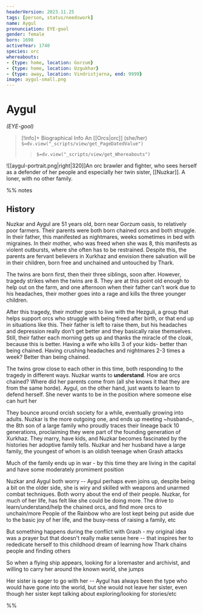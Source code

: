```yaml
---
headerVersion: 2023.11.25
tags: [person, status/needswork]
name: Aygul
pronunciation: EYE-gool
gender: female
born: 1698
activeYear: 1740
species: orc
whereabouts: 
- {type: home, location: Gorzum}
- {type: home, location: Uzgukhar}
- {type: away, location: Vindristjarna, end: 9999}
image: aygul-small.png
---
```

# Aygul
*(EYE-gool)*
>[!info]+ Biographical Info
> An [[Orcs|orc]] (she/her)
> `$=dv.view("_scripts/view/get_PageDatedValue")`
>> `$=dv.view("_scripts/view/get_Whereabouts")`

![[aygul-portrait.png|right|320]]An orc brawler and fighter, who sees herself as a defender of her people and especially her twin sister, [[Nuzkar]]. A loner, with no other family.


%% notes
## History

Nuzkar and Aygul are 51 years old, born near Gorzum oasis, to relatively poor farmers. Their parents were both born chained orcs and both struggle. In their father, this manifested as nightmares, weeks sometimes in bed with migraines. In their mother, who was freed when she was 8, this manifests as violent outbursts, where she often has to be restrained. Despite this, the parents are fervant believers in Xurkhaz and envision there salvation will be in their children, born free and unchained and untouched by Thark.

The twins are born first, then their three siblings, soon after. However, tragedy strikes when the twins are 8. They are at this point old enough to help out on the farm, and one afternoon when their father can't work due to his headaches, their mother goes into a rage and kills the three younger children.

After this tragedy, their mother goes to live with the Hezguli, a group that helps support orcs who struggle with being freed after birth, or that end up in situations like this. Their father is left to raise them, but his headaches and depression really don’t get better and they basically raise themselves. Still, their father each morning gets up and thanks the miracle of the cloak, because this is better. Having a wife who kills 3 of your kids- better than being chained. Having crushing headaches and nightmares 2-3 times a week? Better than being chained.

The twins grow close to each other in this time, both responding to the tragedy in different ways. Nuzkar wants to **understand**. How are orcs chained? Where did her parents come from (all she knows it that they are from the same horde). Aygul, on the other hand, just wants to learn to defend herself. She never wants to be in the position where someone else can hurt her

They bounce around orcish society for a while, eventually growing into adults. Nuzkar is the more outgoing one, and ends up meeting ~husband~, the 8th son of a large family who proudly traces their lineage back 10 generations, proclaiming they were part of the founding generation of Xurkhaz. They marry, have kids, and Nuzkar becomes fascinated by the histories her adoptive family tells. Nuzkar and her husband have a large family, the youngest of whom is an oldish teenage when Grash attacks

Much of the family ends up in war - by this time they are living in the capital and have some moderately promiment position

Nuzkar and Aygul both worry -- Aygul perhaps even joins up, despite being a bit on the older side, she is wiry and skilled with weapons and unarmed combat techniques. Both worry about the end of their people. Nuzkar, for much of her life, has felt like she could be doing more. The drive to learn/understand/help the chained orcs, and find more orcs to unchain/more People of the Rainbow who are lost kept being put aside due to the basic joy of her life, and the busy-ness of raising a family, etc

But something happens during the conflict with Grash - my original idea was a prayer but that doesn't really make sense here -- that inspires her to rededicate herself to this childhood dream of learning how Thark chains people and finding others

So when a flying ship appears, looking for a loremaster and archivist, and willing to carry her around the known world, she jumps

Her sister is eager to go with her -- Aygul has always been the type who would have gone into the world, but she would not leave her sister, even though her sister kept talking about exploring/looking for stories/etc

%%